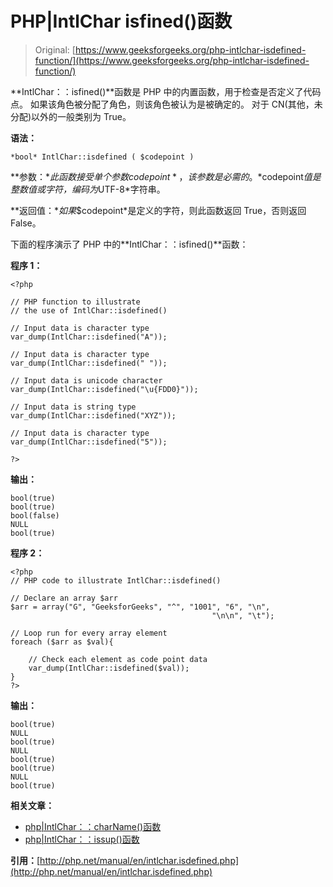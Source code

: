 # PHP|IntlChar isfined()函数

> Original: [https://www.geeksforgeeks.org/php-intlchar-isdefined-function/](https://www.geeksforgeeks.org/php-intlchar-isdefined-function/)

**IntlChar：：isfined()**函数是 PHP 中的内置函数，用于检查是否定义了代码点。 如果该角色被分配了角色，则该角色被认为是被确定的。 对于 CN(其他，未分配)以外的一般类别为 True。

**语法：**

```
*bool* IntlChar::isdefined ( $codepoint )
```

**参数：**此函数接受单个参数*$codepoint*，该参数是必需的。 *$codepoint*值是整数值或字符，编码为*UTF-8*字符串。

**返回值：**如果*$codepoint*是定义的字符，则此函数返回 True，否则返回 False。

下面的程序演示了 PHP 中的**IntlChar：：isfined()**函数：

**程序 1：**

```
<?php

// PHP function to illustrate 
// the use of IntlChar::isdefined()

// Input data is character type
var_dump(IntlChar::isdefined("A"));

// Input data is character type
var_dump(IntlChar::isdefined(" "));

// Input data is unicode character
var_dump(IntlChar::isdefined("\u{FDD0}"));

// Input data is string type
var_dump(IntlChar::isdefined("XYZ"));

// Input data is character type
var_dump(IntlChar::isdefined("5"));

?>
```

**输出：**

```
bool(true)
bool(true)
bool(false)
NULL
bool(true)

```

**程序 2：**

```
<?php
// PHP code to illustrate IntlChar::isdefined()

// Declare an array $arr
$arr = array("G", "GeeksforGeeks", "^", "1001", "6", "\n",
                                             "\n\n", "\t");

// Loop run for every array element
foreach ($arr as $val){

    // Check each element as code point data
    var_dump(IntlChar::isdefined($val));
}
?>
```

**输出：**

```
bool(true)
NULL
bool(true)
NULL
bool(true)
bool(true)
NULL
bool(true)

```

**相关文章：**

*   [php|IntlChar：：charName()函数](https://www.geeksforgeeks.org/php-intlcharcharname-function/)
*   [php|IntlChar：：issup()函数](https://www.geeksforgeeks.org/php-intlcharisupper-function/)

**引用：**[http://php.net/manual/en/intlchar.isdefined.php](http://php.net/manual/en/intlchar.isdefined.php)